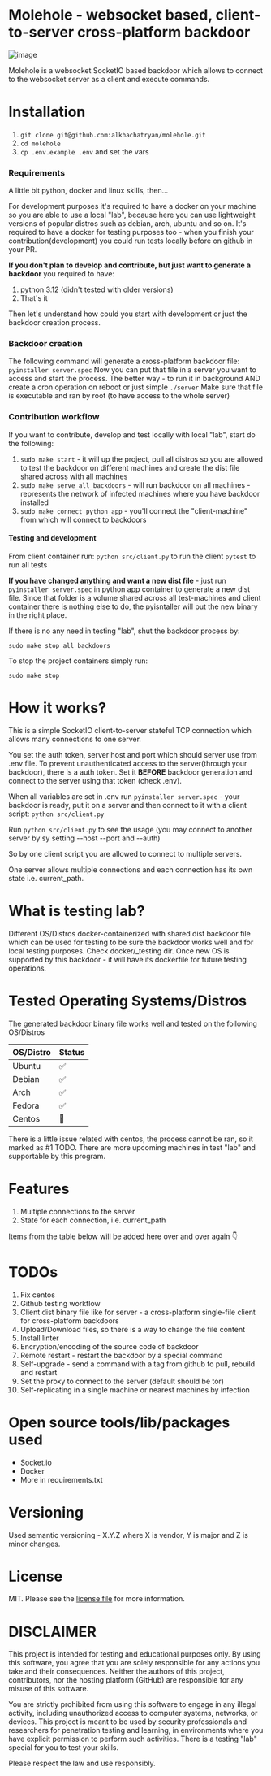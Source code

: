 # Molehole - websocket based, client-to-server cross-platform backdoor

![image](https://github.com/user-attachments/assets/e33c0b56-8def-4bcc-a05b-b87d28ba9a7f)

Molehole is a websocket SocketIO based backdoor which allows to connect to the websocket server as a client and execute commands.

# Installation

1. ```git clone git@github.com:alkhachatryan/molehole.git```
2. ```cd molehole```
3. ```cp .env.example .env``` and set the vars

### Requirements
A little bit python, docker and linux skills, then...

For development purposes it's required to have a docker on your machine so you are able to use a local "lab", because here you can use lightweight versions of popular distros such as debian, arch, ubuntu and so on. It's required to have a docker for testing purposes too - when you finish your contribution(development) you could run tests locally before on github in your PR.

**If you don't plan to develop and contribute, but just want to generate a backdoor** you required to have:
1. python 3.12 (didn't tested with older versions)
2. That's it

Then let's understand how could you start with development or just the backdoor creation process.

### Backdoor creation
The following command will generate a cross-platform backdoor file:
```pyinstaller server.spec```
Now you can put that file in a server you want to access and start the process. 
The better way - to run it in background AND create a cron operation on reboot or just simple ```./server```
Make sure that file is executable and ran by root (to have access to the whole server)

### Contribution workflow
If you want to contribute, develop and test locally with local "lab", start do the following:
1. ```sudo make start``` - it will up the project, pull all distros so you are allowed to test the backdoor on different machines and create the dist file shared across with all machines
2. ```sudo make serve_all_backdoors``` - will run backdoor on all machines - represents the network of infected machines where you have backdoor installed
3. ```sudo make connect_python_app``` - you'll connect the "client-machine" from which will connect to backdoors

#### Testing and development
From client container run:
```python src/client.py``` to run the client
```pytest``` to run all tests

**If you have changed anything and want a new dist file** - just run ```pyinstaller server.spec``` in python app container to generate a new dist file. Since that folder is a volume shared across all test-machines and client container there is nothing else to do, the pyisntaller will put the new binary in the right place.

If there is no any need in testing "lab", shut the backdoor process by:

```sudo make stop_all_backdoors```


To stop the project containers simply run:

```sudo make stop```

# How it works?
This is a simple SocketIO client-to-server stateful TCP connection which allows many connections to one server. 

You set the auth token, server host and port which should server use from .env file.
To prevent unauthenticated access to the server(through your backdoor), there is a auth token. Set it **BEFORE** backdoor generation and connect to the server using that token (check .env).

When all variables are set in .env run ```pyinstaller server.spec``` - your backdoor is ready, put it on a server and then connect to it with a client script: ```python src/client.py```

Run ```python src/client.py``` to see the usage (you may connect to another server by sy setting --host --port and --auth)

So by one client script you are allowed to connect to multiple servers. 

One server allows multiple connections and each connection has its own state i.e. current_path.

# What is testing lab?
Different OS/Distros docker-containerized with shared dist backdoor file which can be used for testing to be sure the backdoor works well and for local testing purposes. Check docker/_testing dir. Once new OS is supported by this backdoor - it will have its dockerfile for future testing operations.

# Tested Operating Systems/Distros

The generated backdoor binary file works well and tested on the following OS/Distros

| OS/Distro | Status |
|-----------|--------|
| Ubuntu    | ✅      |
| Debian    | ✅      |
| Arch      | ✅      |
| Fedora    | ✅      |
| Centos    | 🛑     |

There is a little issue related with centos, the process cannot be ran, so it marked as #1 TODO. There are more upcoming machines in test "lab" and supportable by this program.

# Features
1. Multiple connections to the server
2. State for each connection, i.e. current_path

Items from the table below will be added here over and over again 👇

# TODOs
1. Fix centos
2. Github testing workflow
3. Client dist binary file like for server - a cross-platform single-file client for cross-platform backdoors
4. Upload/Download files, so there is a way to change the file content
5. Install linter
6. Encryption/encoding of the source code of backdoor
7. Remote restart - restart the backdoor by a special command
8. Self-upgrade - send a command with a tag from github to pull, rebuild and restart
9. Set the proxy to connect to the server (default should be tor)
10. Self-replicating in a single machine or nearest machines by infection

# Open source tools/lib/packages used
- Socket.io
- Docker
- More in requirements.txt

# Versioning
Used semantic versioning - X.Y.Z where X is vendor, Y is major and Z is minor changes.

# License
MIT. Please see the [license file](https://github.com/alkhachatryan/molehole/blob/master/LICENSE "MIT") for more information.

# DISCLAIMER
This project is intended for testing and educational purposes only. By using this software, you agree that you are solely responsible for any actions you take and their consequences. Neither the authors of this project, contributors, nor the hosting platform (GitHub) are responsible for any misuse of this software.

You are strictly prohibited from using this software to engage in any illegal activity, including unauthorized access to computer systems, networks, or devices. This project is meant to be used by security professionals and researchers for penetration testing and learning, in environments where you have explicit permission to perform such activities. There is a testing "lab" special for you to test your skills.

Please respect the law and use responsibly.

